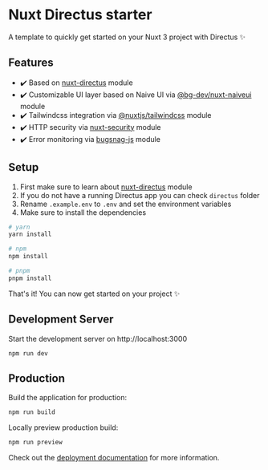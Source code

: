 # Nuxt Directus starter

A template to quickly get started on your Nuxt 3 project with Directus ✨

## Features

- ✔️ Based on [nuxt-directus](https://github.com/becem-gharbi/nuxt-directus) module
- ✔️ Customizable UI layer based on Naive UI via [@bg-dev/nuxt-naiveui](https://github.com/becem-gharbi/nuxt-naiveui) module
- ✔️ Tailwindcss integration via [@nuxtjs/tailwindcss](https://github.com/nuxt-modules/tailwindcss) module
- ✔️ HTTP security via [nuxt-security](https://github.com/baroshem/nuxt-security) module
- ✔️ Error monitoring via [bugsnag-js](https://github.com/bugsnag/bugsnag-js) module

## Setup
1. First make sure to learn about [nuxt-directus](https://github.com/becem-gharbi/nuxt-directus) module
2. If you do not have a running Directus app you can check `directus` folder
1. Rename `.example.env` to `.env` and set the environment variables
2. Make sure to install the dependencies

```bash
# yarn
yarn install

# npm
npm install

# pnpm
pnpm install
```

That's it! You can now get started on your project ✨

## Development Server

Start the development server on http://localhost:3000

```bash
npm run dev
```

## Production

Build the application for production:

```bash
npm run build
```

Locally preview production build:

```bash
npm run preview
```

Check out the [deployment documentation](https://nuxt.com/docs/getting-started/deployment) for more information.
